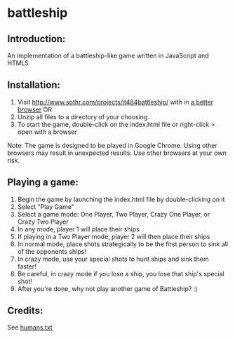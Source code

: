 battleship
===============

Introduction:
-------------
An implementation of a battleship-like game written in JavaScript and HTML5

Installation:
-------------
1. Visit http://www.sothr.com/projects/it484battleship/ with in [a better browser](http://abetterbrowser.org/)
OR
1. Unzip all files to a directory of your choosing.
2. To start the game, double-click on the index.html file or right-click > open with a browser

Note: The game is designed to be played in Google Chrome. Using other browsers may
result in unexpected results. Use other browsers at your own risk.

Playing a game:
-------------
1. Begin the game by launching the index.html file by double-clicking on it
2. Select "Play Game"
3. Select a game mode: One Player, Two Player, Crazy One Player, or Crazy Two Player
4. In any mode, player 1 will place their ships
5. If playing in a Two Player mode, player 2 will then place their ships
6. In normal mode, place shots strategically to be the first person to sink all of the opponents ships!
7. In crazy mode, use your special shots to hunt ships and sink them faster!
8. Be careful, in crazy mode if you lose a ship, you lose that ship's special shot!
9. After you're done, why not play another game of Battleship? :)

Credits:
-------------
See [humans.txt](./humans.txt)
